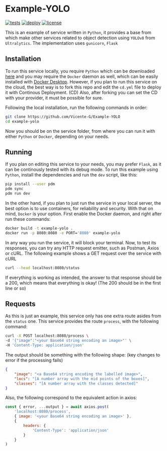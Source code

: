 # Example-YOLO

[![tests](https://github.com/Vicente-G/Example-YOLO/actions/workflows/ci.yml/badge.svg?event=pull_request)](https://github.com/Vicente-G/Example-YOLO/actions/workflows/ci.yml)
[![deploy](https://github.com/Vicente-G/Example-YOLO/actions/workflows/cd.yml/badge.svg?event=push)](https://github.com/Vicente-G/Example-YOLO/actions/workflows/cd.yml)
[![license](https://img.shields.io/badge/license-AGPL-purple.svg)](https://github.com/ultralytics/ultralytics/blob/main/LICENSE)

This is an example of service written in `Python`, it provides a base from which make other services related to object detection using `YOLOv8` from `Ultralytics`. The implementation uses `gunicorn`, `Flask`

## Installation

To run this service locally, you require `Python` which can be downloaded [here](https://www.python.org/downloads/) and you may require the `Docker` daemon as well, which can be easily installed with [Docker Desktop](https://www.docker.com/products/docker-desktop/). However, if you plan to run this service on the cloud, the best way is to fork this repo and edit the `cd.yml` file to deploy it with Continous Deployment. (CD) Also, after forking you can set the CD with your provider, it must be possible for sure.

Following the local installation, run the following commands in order:

```sh
git clone https://github.com/Vicente-G/Example-YOLO
cd example-yolo
```

Now you should be on the service folder, from where you can run it with either `Python` or `Docker`, depending on your needs.

## Running

If you plan on editing this service to your needs, you may prefer `Flask`, as it can be continously tested with its debug mode. To run this example using `Python`, install the dependencies and run the `dev` script, like this:

```sh
pip install --user pdm
pdm sync
pdm run dev
```

In the other hand, if you plan to just run the service in your local server, the best option is to use containers, for reliability and security. With that on mind, `Docker` is your option. First enable the Docker daemon, and right after run these commands:

```sh
docker build -t example-yolo .
docker run -p 8080:8080 -e PORT='8080' example-yolo
```

In any way you run the service, it will block your terminal. Now, to test its responses, you can try any HTTP request emitter, such as Postman, Axios or cURL. The following example shows a GET request over the service with cURL

```sh
curl --head localhost:8080/status
```

If everything is working as intended, the answer to that response should be a 200, which means that everything is okay! (The 200 should be in the first line or so)

## Requests

As this is just an example, this service only has one extra route asides from the `status` one. This service provides the route `process`, with the following command:

```sh
curl -X POST localhost:8080/process \
-d '{"image":"<your Base64 string encoding an image>"' \
-H 'Content-Type: application/json'
```

The output should be something with the following shape: (key changes to error if the processing fails)

```json
{
    "image": "<a Base64 string encoding the labelled image>",
    "locs": "[A number array with the mid points of the boxes]",
    "classes": "[A number array with the classes detected]"
}
```

Also, the following correspond to the equivalent action in axios:

```js
const { error, ...output } = await axios.post(
    'localhost:8080/process',
    { image: '<your Base64 string encoding an image>' },
    {
        headers: {
            'Content-Type': 'application/json'
        }
    }
)
```
